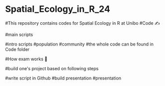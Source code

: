 # Spatial_Ecology_in_R_24
#This repository contains codes for Spatial Ecology in R at Unibo
#Code ✍️

#main scripts

#intro scripts
#population
#community
#the whole code can be found in Code folder

#How exam works 📖

#build one's project based on following steps

#write script in Github
#build presentation
#presentation

